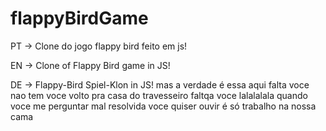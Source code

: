 # flappyBirdGame

PT -> Clone do jogo flappy bird feito em js!

EN -> Clone of Flappy Bird game in JS!

DE -> Flappy-Bird Spiel-Klon in JS!
 mas a verdade é essa aqui
falta voce
nao tem voce
volto pra casa 
do travesseiro
faltqa voce
lalalalala
quando voce me perguntar
mal resolvida
voce quiser
ouvir
é só trabalho
na nossa cama
